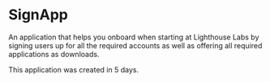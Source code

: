 SignApp
=============

An application that helps you onboard when starting at Lighthouse Labs by signing users up for all the required accounts as well as offering all required applications as downloads.

This application was created in 5 days.
